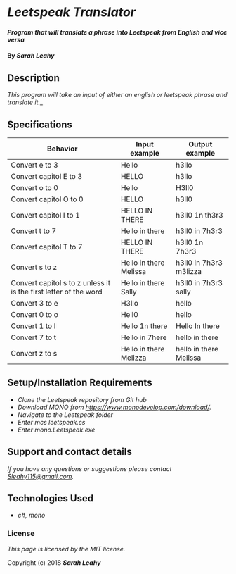# _Leetspeak Translator_

#### _Program that will translate a phrase into Leetspeak from English and vice versa_

#### By _**Sarah Leahy**_

## Description

_This program will take an input of either an english or leetspeak phrase and translate it.__

## Specifications

|Behavior| Input example| Output example|
|------|--------------|-------------|
|Convert e to 3|Hello|h3llo|
|Convert capitol E to 3|HELLO|h3llo|
|Convert o to 0 |Hello|H3ll0|
|Convert capitol O to 0|HELLO|h3ll0|
|Convert capitol I to 1|HELLO IN THERE|h3ll0 1n th3r3|
|Convert t to 7 |Hello in there|h3ll0 in 7h3r3|
|Convert capitol T to 7|HELLO IN THERE|h3ll0 1n 7h3r3|
|Convert s to z |Hello in there Melissa|h3ll0 in 7h3r3 m3lizza|
|Convert capitol s to z unless it is the first letter of the word|Hello in there Sally|h3ll0 in 7h3r3 sally|
|Convert 3 to e|H3llo|hello|
|Convert 0 to o |Hell0|hello|
|Convert 1 to I|Hello 1n there|Hello In there|
|Convert 7 to t |Hello in 7here|hello in there|
|Convert z to s |Hello in there Melizza|hello in there Melissa|


## Setup/Installation Requirements

* _Clone the Leetspeak repository from Git hub_
* _Download MONO from https://www.monodevelop.com/download/._
* _Navigate to the Leetspeak folder_
* _Enter mcs leetspeak.cs_
* _Enter mono.Leetspeak.exe_

## Support and contact details

_If you have any questions or suggestions please contact Sleahy115@gmail.com._

## Technologies Used

* _c#, mono_

### License

*This page is licensed by the MIT license.*

Copyright (c) 2018 **_Sarah Leahy_**
